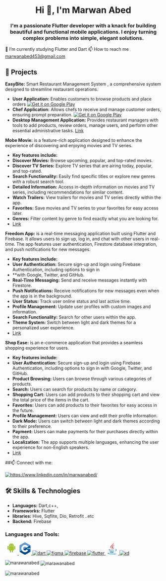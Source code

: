 

<h1 align="center">Hi 👋, I'm Marwan Abed</h1>
<h3 align="center">I'm a passionate Flutter developer with a knack for building beautiful and functional mobile applications. I enjoy turning complex problems into simple, elegant solutions.</h3>


🌱 I’m currently studying Flutter and Dart
📫 How to reach me marwanabed453@gmail.com

## 🚀 Projects

**EasyBite:**  Smart Restaurant Management System , a comprehensive system designed to streamline restaurant operations.
* **User Application:** Enables customers to browse products and place orders
  [<img src="https://play.google.com/intl/en_us/badges/images/generic/en_badge_web_generic.png" alt="Get it on Google Play" width="100" />](https://play.google.com/store/apps/details?id=com.easy.bite)
* **Chef Application:** Allows chefs to receive and manage customer orders, ensuring prompt preparation.
  [<img src="https://play.google.com/intl/en_us/badges/images/generic/en_badge_web_generic.png" alt="Get it on Google Play" width="100" />](https://play.google.com/store/apps/details?id=com.easybite.chief)
* **Desktop Management Application:** Provides restaurant managers with tools to add products, review orders, manage users, and perform other essential administrative tasks. [Link](https://github.com/MarawanAbed/Admin_Panel_Easy_Bite)

  
**Mobe Movie:** is a feature-rich application designed to enhance the experience of discovering and enjoying 
movies and TV series. 
* **Key features include:**
* **Discover Movies:** Browse upcoming, popular, and top-rated movies.
* **Discover TV Series:** Explore TV series that are airing today, popular, and top-rated.
* **Search Functionality:** Easily find specific titles or explore new genres with a robust search tool.
* **Detailed Information:** Access in-depth information on movies and TV series, including recommendations 
for similar content.
* **Watch Trailers:** View trailers for movies and TV series directly within the app.
* **Favorites:** Save movies and TV series to your favorites for easy access later.
* **Genres:** Filter content by genre to find exactly what you are looking for.
* [Link](https://github.com/MarawanAbed/Mobe-movie-app)


**Freedom App:** is a real-time messaging application built using Flutter and Firebase. It allows users to sign up, 
log in, and chat with other users in real-time. The app features user authentication, Firestore database 
integration, and push notifications for new messages.
* **Key features include:**
* **User Authentication:** Secure sign-up and login using Firebase Authentication, including options to sign in 
* **with Google, Twitter, and GitHub.
* **Real-Time Messaging:** Send and receive messages instantly with Firestore.
* **Push Notifications:** Receive notifications for new messages even when the app is in the background.
* **User Status:** Track user online status and last active time.
* **Profile Management:** Update user profiles with custom images and information.
* **Search Functionality:** Search for other users within the app.
* **Theme System:** Switch between light and dark themes for a personalized user experience.
* [Link](https://github.com/MarawanAbed/freedom)


**Shop Ease:** is an e-commerce application that provides a seamless shopping experience for users. 
* **Key features include:**
* **User Authentication:** Secure sign-up and login using Firebase Authentication, including options to sign in with Google, Twitter, and GitHub.
* **Product Browsing:** Users can browse through various categories of products.
* **Search:** Users can search for products by name or category.
* **Shopping Cart:** Users can add products to their shopping cart and view the total price of the items in the cart.
* **Favorites:** Users can add products to their favorites for easy access in the future.
* **Profile Management:** Users can view and edit their profile information.
* **Dark Mode:** Users can switch between light and dark themes according to their preference.
* **Payment:** Users can make payments for their purchases directly within the app.
* **Localization:** The app supports multiple languages, enhancing the user experience for non-English speakers.
* [Link](https://github.com/MarawanAbed/Shop_Ease)


##📫 Connect with me:
<p align="left">
<a href="https://linkedin.com/in/https://www.linkedin.com/in/marwanabed/" target="blank"><img align="center" src="https://raw.githubusercontent.com/rahuldkjain/github-profile-readme-generator/master/src/images/icons/Social/linked-in-alt.svg" alt="https://www.linkedin.com/in/marwanabed/" height="30" width="40" /></a>
</p>

## 🛠 Skills & Technologies
- **Languages:** Dart,c++,
- **Frameworks:** Flutter
- **libraries:** Hive, Sqflite, Dio, Retrofit ..etc
- **Backend:** Firebase

<h3 align="left">Languages and Tools:</h3>
<p align="left"> <a href="https://developer.android.com" target="_blank" rel="noreferrer"> <img src="https://raw.githubusercontent.com/devicons/devicon/master/icons/android/android-original-wordmark.svg" alt="android" width="40" height="40"/> </a> <a href="https://www.w3schools.com/cpp/" target="_blank" rel="noreferrer"> <img src="https://raw.githubusercontent.com/devicons/devicon/master/icons/cplusplus/cplusplus-original.svg" alt="cplusplus" width="40" height="40"/> </a> <a href="https://dart.dev" target="_blank" rel="noreferrer"> <img src="https://www.vectorlogo.zone/logos/dartlang/dartlang-icon.svg" alt="dart" width="40" height="40"/> </a> <a href="https://www.figma.com/" target="_blank" rel="noreferrer"> <img src="https://www.vectorlogo.zone/logos/figma/figma-icon.svg" alt="figma" width="40" height="40"/> </a> <a href="https://firebase.google.com/" target="_blank" rel="noreferrer"> <img src="https://www.vectorlogo.zone/logos/firebase/firebase-icon.svg" alt="firebase" width="40" height="40"/> </a> <a href="https://flutter.dev" target="_blank" rel="noreferrer"> <img src="https://www.vectorlogo.zone/logos/flutterio/flutterio-icon.svg" alt="flutter" width="40" height="40"/> </a> <a href="https://www.java.com" target="_blank" rel="noreferrer"> <img src="https://raw.githubusercontent.com/devicons/devicon/master/icons/java/java-original.svg" alt="java" width="40" height="40"/> </a> <a href="https://www.adobe.com/products/xd.html" target="_blank" rel="noreferrer"> <img src="https://cdn.worldvectorlogo.com/logos/adobe-xd.svg" alt="xd" width="40" height="40"/> </a> </p>

<p><img align="left" src="https://github-readme-stats.vercel.app/api/top-langs?username=marawanabed&show_icons=true&locale=en&layout=compact" alt="marawanabed" /></p>

<p>&nbsp;<img align="center" src="https://github-readme-stats.vercel.app/api?username=marawanabed&show_icons=true&locale=en" alt="marawanabed" /></p>

<p><img align="center" src="https://github-readme-streak-stats.herokuapp.com/?user=marawanabed&" alt="marawanabed" /></p>

